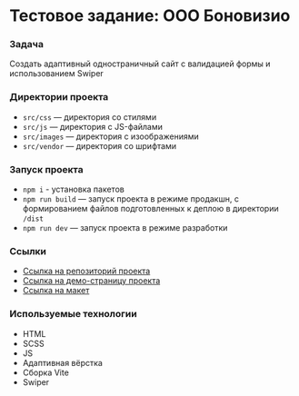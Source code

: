 # Тестовое задание: ООО Боновизио

### Задача 
Создать адаптивный одностраничный сайт с валидацией формы и использованием Swiper

### Директории проекта

- `src/css` — директория со стилями
- `src/js` — директория с JS-файлами
- `src/images` — директория с изоображениями
- `src/vendor` — директория со шрифтами

### Запуск проекта
- `npm i` - установка пакетов
- `npm run build` — запуск проекта в режиме продакшн, с формированием файлов подготовленных к деплою в директории `/dist`
- `npm run dev` — запуск проекта в режиме разработки

### Ссылки

- [Ссылка на репозиторий проекта](https://github.com/qwertyq98/bono.digital)
- [Ссылка на демо-страницу проекта](https://qwertyq98.github.io/bono.digital/)
- [Ссылка на макет](https://www.figma.com/file/cBnQqLCJvPunqKImTeACM0/%D0%A2%D0%B5%D1%81%D1%82%D0%BE%D0%B2%D0%BE%D0%B5?type=design&node-id=4-2433&mode=design&t=SaT85ZfrTo7M1Mr7-0)

### Используемые технологии

- HTML
- SCSS
- JS
- Адаптивная вёрстка
- Cборка Vite
- Swiper
